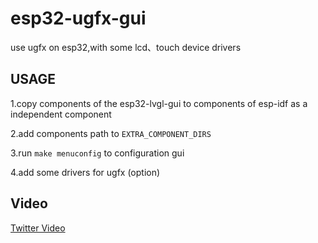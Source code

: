 # esp32-ugfx-gui

use ugfx on esp32,with some lcd、touch device drivers

## USAGE

1.copy components of the esp32-lvgl-gui to components of esp-idf as a independent component

2.add components path to `EXTRA_COMPONENT_DIRS` 

3.run `make menuconfig` to configuration gui

4.add some drivers for ugfx (option)

## Video

[Twitter Video](https://twitter.com/InfiniteYuan/status/1031738527266947072)

